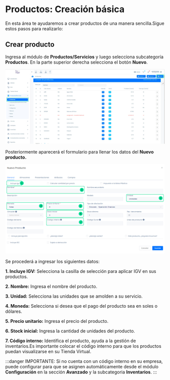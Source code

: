 # Productos: Creación básica

En esta área te ayudaremos a crear productos de una manera sencilla.Sigue estos pasos para realizarlo:

## Crear producto

Ingresa al módulo de **Productos/Servicios** y luego selecciona subcategoría **Productos**.
En la parte superior derecha selecciona el botón **Nuevo**.

![Alt text](img/Creacion-basica_01.jpg)

 Posteriormente aparecerá el formulario para llenar los datos del **Nuevo producto.**

 ![Alt text](img/Creacion-basica_02.jpg)

 Se procederá a ingresar los siguientes datos:

**1.  Incluye IGV:** Selecciona la casilla de selección para aplicar IGV en sus productos.

**2.  Nombre:** Ingresa el nombre del producto.

**3.  Unidad:** Selecciona las unidades que se amolden a su servicio.

**4.  Moneda:** Selecciona si desea que el pago del producto sea en soles o dólares.

**5.  Precio unitario:** Ingresa el precio del producto.

**6.  Stock inicial:** Ingresa la cantidad de unidades del producto.

**7.  Código interno:** Identifica el producto, ayuda a la gestión de inventarios.Es importante colocar el código interno para que los productos puedan visualizarse en su Tienda Virtual.

:::danger IMPORTANTE:
Si no cuenta con un código interno en su empresa, puede configurar para que se asignen automáticamente desde el módulo **Configuración** en la sección **Avanzado** y la subcategoria **Inventarios**.
:::
